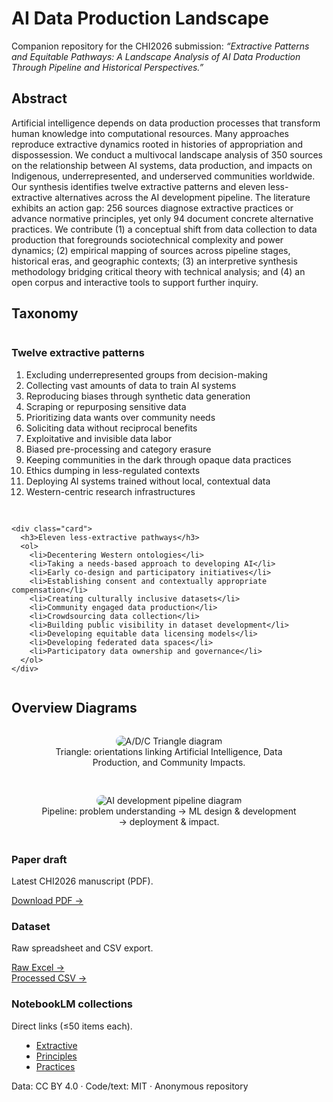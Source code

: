<!-- HERO -->
<div class="hero-banner">
  <h1>AI Data Production Landscape</h1>
  <p>Companion repository for the CHI2026 submission:
  <em>“Extractive Patterns and Equitable Pathways: A Landscape Analysis of AI Data Production Through Pipeline and Historical Perspectives.”</em></p>
</div>

<!-- ABSTRACT -->
<section id="abstract" style="margin:20px 0;">
  <h2>Abstract</h2>
  <p style="max-width:900px;">
    Artificial intelligence depends on data production processes that transform human knowledge into computational resources. Many approaches reproduce extractive dynamics rooted in histories of appropriation and dispossession. We conduct a multivocal landscape analysis of 350 sources on the relationship between AI systems, data production, and impacts on Indigenous, underrepresented, and underserved communities worldwide. Our synthesis identifies twelve extractive patterns and eleven less-extractive alternatives across the AI development pipeline. The literature exhibits an action gap: 256 sources diagnose extractive practices or advance normative principles, yet only 94 document concrete alternative practices. We contribute (1) a conceptual shift from data collection to data production that foregrounds sociotechnical complexity and power dynamics; (2) empirical mapping of sources across pipeline stages, historical eras, and geographic contexts; (3) an interpretive synthesis methodology bridging critical theory with technical analysis; and (4) an open corpus and interactive tools to support further inquiry.
  </p>
</section>

<!-- TAXONOMY -->
<section id="taxonomy" style="margin:28px 0;">
  <h2>Taxonomy</h2>
  <div style="display:grid;grid-template-columns:repeat(auto-fit,minmax(280px,1fr));gap:16px;">
    <div class="card">
      <h3>Twelve extractive patterns</h3>
      <ol>
        <li>Excluding underrepresented groups from decision-making</li>
        <li>Collecting vast amounts of data to train AI systems</li>
        <li>Reproducing biases through synthetic data generation</li>
        <li>Scraping or repurposing sensitive data</li>
        <li>Prioritizing data wants over community needs</li>
        <li>Soliciting data without reciprocal benefits</li>
        <li>Exploitative and invisible data labor</li>
        <li>Biased pre-processing and category erasure</li>
        <li>Keeping communities in the dark through opaque data practices</li>
        <li>Ethics dumping in less-regulated contexts</li>
        <li>Deploying AI systems trained without local, contextual data</li>
        <li>Western-centric research infrastructures</li>
      </ol>
    </div>

    <div class="card">
      <h3>Eleven less-extractive pathways</h3>
      <ol>
        <li>Decentering Western ontologies</li>
        <li>Taking a needs-based approach to developing AI</li>
        <li>Early co-design and participatory initiatives</li>
        <li>Establishing consent and contextually appropriate compensation</li>
        <li>Creating culturally inclusive datasets</li>
        <li>Community engaged data production</li>
        <li>Crowdsourcing data collection</li>
        <li>Building public visibility in dataset development</li>
        <li>Developing equitable data licensing models</li>
        <li>Developing federated data spaces</li>
        <li>Participatory data ownership and governance</li>
      </ol>
    </div>
  </div>
</section>

<!-- FIGURES -->
<section id="figures" style="margin:28px 0;">
  <h2>Overview Diagrams</h2>
  <div style="display:grid;grid-template-columns:repeat(auto-fit,minmax(280px,1fr));gap:16px;">
    <figure class="card" style="text-align:center;">
      <img src="assets/triangle.png" alt="A/D/C Triangle diagram" style="max-width:100%;height:auto;border-radius:12px;">
      <figcaption class="small-note">Triangle: orientations linking Artificial Intelligence, Data Production, and Community Impacts.</figcaption>
    </figure>
    <figure class="card" style="text-align:center;">
      <img src="assets/pipeline.png" alt="AI development pipeline diagram" style="max-width:100%;height:auto;border-radius:12px;">
      <figcaption class="small-note">Pipeline: problem understanding → ML design & development → deployment & impact.</figcaption>
    </figure>
  </div>
</section>

<!-- RESOURCES -->
<div class="cards-grid">
  <div class="card">
    <h3>Paper draft</h3>
    <p>Latest CHI2026 manuscript (PDF).</p>
    <a href="CHI2026_FutureOfData_v3.pdf" class="card-link">Download PDF →</a>
  </div>

  <div class="card">
    <h3>Dataset</h3>
    <p>Raw spreadsheet and CSV export.</p>
    <a href="../data/raw/ai-data-production-landscape.xlsx" class="card-link">Raw Excel →</a><br>
    <a href="../data/processed/dataset.csv" class="card-link">Processed CSV →</a>
  </div>

  <div class="card">
    <h3>NotebookLM collections</h3>
    <p>Direct links (≤50 items each).</p>
    <ul style="margin:0 0 0 1rem;">
      <li><a href="https://notebooklm.google/REPLACE-EXTRACTIVE" target="_blank" rel="noopener">Extractive</a></li>
      <li><a href="https://notebooklm.google/REPLACE-PRINCIPLES" target="_blank" rel="noopener">Principles</a></li>
      <li><a href="https://notebooklm.google/REPLACE-PRACTICES" target="_blank" rel="noopener">Practices</a></li>
    </ul>
  </div>
</div>

<!-- FOOTER -->
<div class="footer">
  <p>Data: CC BY 4.0 · Code/text: MIT · Anonymous repository</p>
</div>

